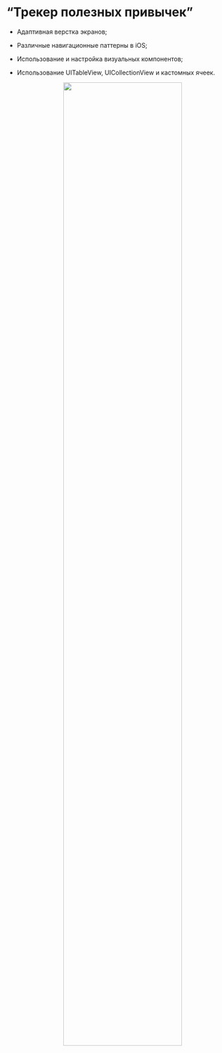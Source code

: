 # “Трекер полезных привычек”


- Адаптивная верстка экранов;

- Различные навигационные паттерны в iOS;

- Использование и настройка визуальных компонентов;

- Использование UITableView, UICollectionView и кастомных ячеек.

  <p align="center" width="100%">
    <img width="75%" src="https://raw.githubusercontent.com/netology-code/iosui-diplom/main/Assets/promo.png"> 
  </p>
